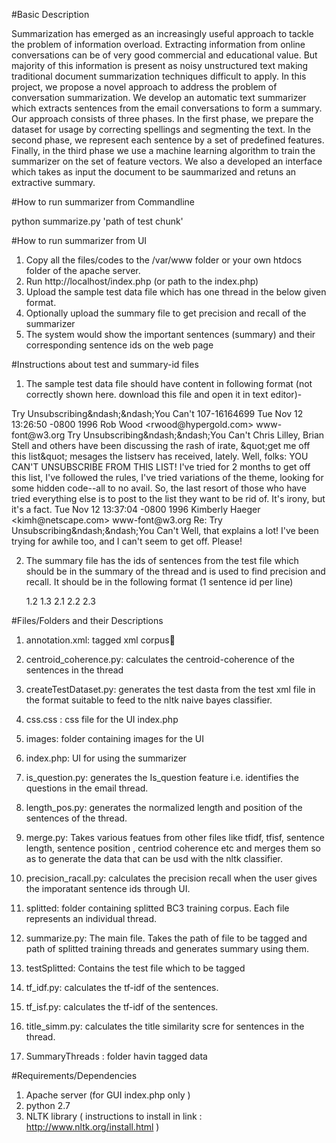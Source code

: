 	



#Basic Description


Summarization has emerged as an increasingly useful approach to tackle the problem of information overload. Extracting information from online conversations can be of very good commercial and educational value. But majority of this information is present as noisy unstructured text making traditional document summarization techniques difficult to apply. In this project, we propose a novel approach to address the problem of conversation summarization. We develop an automatic text summarizer which extracts sentences from the email conversations to form a summary. Our approach consists of three phases. In the first phase, we prepare the dataset for usage by correcting spellings and segmenting the text. In the second phase, we represent each sentence by a set of predefined features. Finally, in the third phase we use a machine learning algorithm to train the summarizer on the set of feature vectors. We also a developed an interface which takes as input the document to be saummarized and retuns an extractive summary.



#How to run summarizer from Commandline


python summarize.py 'path of test chunk'



#How to run summarizer from UI


1. Copy all the files/codes to the /var/www folder or your own htdocs folder of the apache server.
2. Run http://localhost/index.php (or path to the index.php)
2. Upload the sample test data file which has one thread in the below given format.
3. Optionally upload the summary file to get precision and recall of the summarizer
4. The system would show the important sentences (summary) and their corresponding sentence ids on the web page



#Instructions about test and summary-id files 


1.	The sample test data file should have content in following format (not correctly shown here. download this file and open it in text editor)-

<thread>
    <name>Try Unsubscribing&amp;ndash;&amp;ndash;You Can't</name>
    <listno>107-16164699</listno>
    <DOC>
      <Received>Tue Nov 12 13:26:50 -0800 1996</Received>
      <From>Rob Wood &lt;rwood@hypergold.com&gt;</From>
      <To>www-font@w3.org</To>
      <Subject>Try Unsubscribing&amp;ndash;&amp;ndash;You Can't</Subject>
      <Text>
        <Sent id="1.1">Chris Lilley, Brian Stell and others have been discussing the rash of irate, &amp;quot;get me off this list&amp;quot; mesages the listserv has received, lately. </Sent>
        <Sent id="1.2">Well, folks: YOU CAN'T UNSUBSCRIBE FROM THIS LIST! </Sent>
        <Sent id="1.3">I've tried for 2 months to get off this list, I've followed the rules, I've tried variations of the theme, looking for some hidden code--all to no avail. </Sent>
        <Sent id="1.4">So, the last resort of those who have tried everything else is to post to the list they want to be rid of. </Sent>
        <Sent id="1.5">It's irony, but it's a fact. </Sent>
      </Text>
    </DOC>
    <DOC>
      <Received>Tue Nov 12 13:37:04 -0800 1996</Received>
      <From>Kimberly Haeger &lt;kimh@netscape.com&gt;</From>
      <To>www-font@w3.org</To>
      <Subject>Re: Try Unsubscribing&amp;ndash;&amp;ndash;You Can't</Subject>
      <Text>
        <Sent id="2.1">Well, that explains a lot! </Sent>
        <Sent id="2.2">I've been trying for awhile too, and I can't seem to get off. </Sent>
        <Sent id="2.3">Please! </Sent>
      </Text>
    </DOC>
  </thread>


2.	The summary file has the ids of sentences from the test file which should be in the summary of the thread and is used to find precision and recall. It should be in the following format (1 sentence id per line)

	1.2
	1.3
	2.1
	2.2
	2.3



#Files/Folders and their Descriptions


1. annotation.xml: tagged xml corpus

2. centroid_coherence.py: calculates the centroid-coherence of the sentences in the thread

3. createTestDataset.py: generates the test dasta from the test xml file in the format suitable to feed to the nltk naive bayes classifier.

4. css.css : css file for the UI index.php

5. images: folder containing images for the UI

6. index.php: UI for using the summarizer

7. is_question.py: generates the Is_question feature i.e. identifies the questions in the email thread.

8. length_pos.py: generates  the normalized length and position of the sentences of the thread.

9. merge.py: Takes various featues from other files like tfidf, tfisf, sentence length, sentence position , centriod coherence etc and merges them so as to generate the data that can be usd with the nltk classifier. 

10. precision_racall.py: calculates the precision recall when the user gives the imporatant sentence ids through UI.

11. splitted: folder containing splitted BC3 training corpus. Each file represents an individual thread.

12. summarize.py: The main file. Takes the path of file to be tagged and path of splitted training threads and generates  summary using them.

13. testSplitted: Contains the test file which to be tagged

14. tf_idf.py: calculates the tf-idf of the sentences.

15. tf_isf.py: calculates the tf-idf of the sentences.

16. title_simm.py: calculates the title similarity scre for sentences in the thread.

17. SummaryThreads : folder havin tagged data

#Requirements/Dependencies


1. Apache server (for GUI index.php only )
2. python 2.7 
3. NLTK library   ( instructions to install in link : http://www.nltk.org/install.html )
